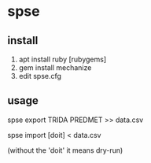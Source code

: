 # spse

## install

1. apt install ruby [rubygems]
2. gem install mechanize
3. edit spse.cfg

## usage

spse export TRIDA PREDMET >> data.csv

spse import [doit] < data.csv

(without the 'doit' it means dry-run)